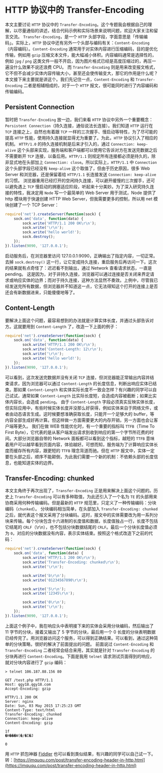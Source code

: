 # HTTP 协议中的 Transfer-Encoding

本文主要讨论 `HTTP` 协议中的 `Transfer-Encoding`。这个专题我会根据自己的理解，以尽量通俗的讲述，结合代码示例和实际场景来说明问题，欢迎大家关注和留言交流。 `Transfer-Encoding`，是一个 `HTTP` 头部字段，字面意思是「传输编码」。实际上，`HTTP` 协议中还有另外一个头部与编码有关：`Content-Encoding`（内容编码）。`Content-Encoding` 通常用于对实体内容进行压缩编码，目的是优化传输，例如用 `gzip` 压缩文本文件，能大幅减小体积。内容编码通常是选择性的，例如 `jpg` / `png` 这类文件一般不开启，因为图片格式已经是高度压缩过的，再压一遍没什么效果不说还浪费 CPU。 而 `Transfer-Encoding` 则是用来改变报文格式，它不但不会减少实体内容传输大小，甚至还会使传输变大，那它的作用是什么呢？本文接下来主要就是讲这个。我们先记住一点，`Content-Encoding` 和 `Transfer-Encoding` 二者是相辅相成的，对于一个 `HTTP` 报文，很可能同时进行了内容编码和传输编码。

## Persistent Connection

暂时把 `Transfer-Encoding` 放一边，我们来看 `HTTP` 协议中另外一个重要概念：`Persistent Connection`（持久连接，通俗说法长连接）。我们知道 `HTTP` 运行在 `TCP` 连接之上，自然也有着跟 `TCP` 一样的三次握手、慢启动等特性，为了尽可能的提高 `HTTP` 性能，使用持久连接就显得尤为重要了。为此，`HTTP` 协议引入了相应的机制。 `HTTP/1.0` 的持久连接机制是后来才引入的，通过 `Connection: keep-alive` 这个头部来实现，服务端和客户端都可以使用它告诉对方在发送完数据之后不需要断开 `TCP` 连接，以备后用。`HTTP/1.1` 则规定所有连接都必须是持久的，除非显式地在头部加上 `Connection: close`。所以实际上，`HTTP/1.1` 中 `Connection` 这个头部字段已经没有 `keep-alive` 这个取值了，但由于历史原因，很多 Web Server 和浏览器，还是保留着给 `HTTP/1.1` 长连接发送 `Connection: keep-alive` 的习惯。 浏览器重用已经打开的空闲持久连接，可以避开缓慢的三次握手，还可以避免遇上 `TCP` 慢启动的拥塞适应阶段，听起来十分美妙。为了深入研究持久连接的特性，我决定用 `Node` 写一个最简单的 Web Server 用于测试，Node 提供了 http 模块用于快速创建 HTTP Web Server，但我需要更多的控制，所以用 net 模块创建了一个 TCP Server：

```javascript
require('net').createServer(function(sock) {
    sock.on('data', function(data) {
        sock.write('HTTP/1.1 200 OK\r\n');
        sock.write('\r\n');
        sock.write('hello world!');
        sock.destroy();
    });
}).listen(9090, '127.0.0.1');
```

启动服务后，在浏览器里访问 127.0.0.1:9090，正确输出了指定内容，一切正常。去掉 `sock.destroy()` 这一行，让它变成持久连接，重启服务后再访问一下。这次的结果就有点奇怪了：迟迟看不到输出，通过 Network 查看请求状态，一直是 pending。 这是因为，对于非持久连接，浏览器可以通过连接是否关闭来界定请求或响应实体的边界；而对于持久连接，这种方法显然不奏效。上例中，尽管我已经发送完所有数据，但浏览器并不知道这一点，它无法得知这个打开的连接上是否还会有新数据进来，只能傻傻地等了。

## Content-Length

要解决上面这个问题，最容易想到的办法就是计算实体长度，并通过头部告诉对方。这就要用到 `Content-Length` 了，改造一下上面的例子：

```javascript
require('net').createServer(function(sock) {
    sock.on('data', function(data) {
        sock.write('HTTP/1.1 200 OK\r\n');
        sock.write('Content-Length: 12\r\n');
        sock.write('\r\n');
        sock.write('hello world!');
    });
}).listen(9090, '127.0.0.1');
```

可以看到，这次发送完数据并没有关闭 `TCP` 连接，但浏览器能正常输出内容并结束请求，因为浏览器可以通过 `Content-Length` 的长度信息，判断出响应实体已结束。那如果 `Content-Length` 和实体实际长度不一致会怎样？有兴趣的同学可以自己试试，通常如果 `Content-Length` 比实际长度短，会造成内容被截断；如果比实体内容长，会造成 `pending`。 由于 `Content-Length` 字段必须真实反映实体长度，但实际应用中，有些时候实体长度并没那么好获得，例如实体来自于网络文件，或者由动态语言生成。这时候要想准确获取长度，只能开一个足够大的 buffer，等内容全部生成好再计算。但这样做一方面需要更大的内存开销，另一方面也会让客户端等更久。 我们在做 WEB 性能优化时，有一个重要的指标叫 `TTFB`（Time To First Byte），它代表的是从客户端发出请求到收到响应的第一个字节所花费的时间。大部分浏览器自带的 Network 面板都可以看到这个指标，越短的 `TTFB` 意味着用户可以越早看到页面内容，体验越好。可想而知，服务端为了计算响应实体长度而缓存所有内容，跟更短的 `TTFB` 理念背道而驰。但在 `HTTP` 报文中，实体一定要在头部之后，顺序不能颠倒，为此我们需要一个新的机制：不依赖头部的长度信息，也能知道实体的边界。

## Transfer-Encoding: chunked

本文主角终于再次出现了，`Transfer-Encoding` 正是用来解决上面这个问题的。历史上 `Transfer-Encoding` 可以有多种取值，为此还引入了一个名为 `TE` 的头部用来协商采用何种传输编码。但是最新的 `HTTP` 规范里，只定义了一种传输编码：分块编码（`chunked`）。 分块编码相当简单，在头部加入 `Transfer-Encoding: chunked` 之后，就代表这个报文采用了分块编码。这时，报文中的实体需要改为用一系列分块来传输。每个分块包含十六进制的长度值和数据，长度值独占一行，长度不包括它结尾的 `CRLF`（\r\n），也不包括分块数据结尾的 `CRLF`。最后一个分块长度值必须为 `0`，对应的分块数据没有内容，表示实体结束。按照这个格式改造下之前的代码：

```javascript
require('net').createServer(function(sock) {
    sock.on('data', function(data) {
        sock.write('HTTP/1.1 200 OK\r\n');
        sock.write('Transfer-Encoding: chunked\r\n');
        sock.write('\r\n');

        sock.write('b\r\n');
        sock.write('01234567890\r\n');

        sock.write('5\r\n');
        sock.write('12345\r\n');

        sock.write('0\r\n');
        sock.write('\r\n');
    });
}).listen(9090, '127.0.0.1');
```

上面这个例子中，我在响应头中表明接下来的实体会采用分块编码，然后输出了 11 字节的分块，接着又输出了 5 字节的分块，最后用一个 0 长度的分块表明数据已经传完了。用浏览器访问这个服务，可以得到正确结果。可以看到，通过这种简单的分块策略，很好的解决了前面提出的问题。 前面说过 `Content-Encoding` 和 `Transfer-Encoding` 二者经常会结合来用，其实就是针对 `Transfer-Encoding` 的分块再进行 `Content-Encoding`。下面是我用 `telnet` 请求测试页面得到的响应，就对分块内容进行了 `gzip` 编码：

```text
> telnet 106.187.88.156 80

GET /test.php HTTP/1.1
Host: qgy18.qgy18.com
Accept-Encoding: gzip

HTTP/1.1 200 OK
Server: nginx
Date: Sun, 03 May 2015 17:25:23 GMT
Content-Type: text/html
Transfer-Encoding: chunked
Connection: keep-alive
Content-Encoding: gzip

1f
�H���W(�/�I�J

0
```

用 `HTTP` 抓包神器 [Fiddler](http://www.telerik.com/download/fiddler) 也可以看到类似结果，有兴趣的同学可以自己试一下。 转：[https://imququ.com/post/transfer-encoding-header-in-http.html](https://imququ.com/post/transfer-encoding-header-in-http.html)

